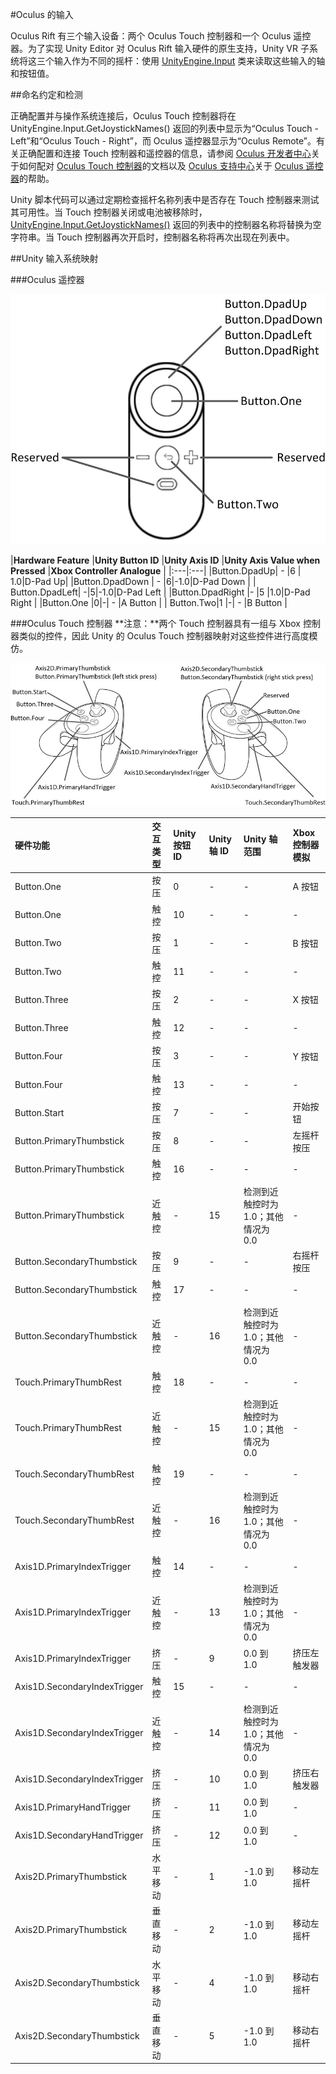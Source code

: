 #Oculus 的输入

Oculus Rift 有三个输入设备：两个 Oculus Touch 控制器和一个 Oculus 遥控器。为了实现 Unity Editor 对 Oculus Rift 输入硬件的原生支持，Unity VR 子系统将这三个输入作为不同的摇杆：使用 [UnityEngine.Input](../ScriptReference/Input.html) 类来读取这些输入的轴和按钮值。


##命名约定和检测

正确配置并与操作系统连接后，Oculus Touch 控制器将在 UnityEngine.Input.GetJoystickNames() 返回的列表中显示为“Oculus Touch - Left”和“Oculus Touch - Right”，而 Oculus 遥控器显示为“Oculus Remote”。有关正确配置和连接 Touch 控制器和遥控器的信息，请参阅 [Oculus 开发者中心](https://developer3.oculus.com)关于如何配对 [Oculus Touch 控制器](https://developer3.oculus.com/documentation/pcsdk/latest/concepts/pairing-touch-controllers/)的文档以及 [Oculus 支持中心](https://support.oculus.com)关于 [Oculus 遥控器](https://support.oculus.com/help/oculus/835449819935261)的帮助。

Unity 脚本代码可以通过定期检查摇杆名称列表中是否存在 Touch 控制器来测试其可用性。当 Touch 控制器关闭或电池被移除时，[UnityEngine.Input.GetJoystickNames()](../ScriptReference/Input.GetJoystickNames.html) 返回的列表中的控制器名称将替换为空字符串。当 Touch 控制器再次开启时，控制器名称将再次出现在列表中。

##Unity 输入系统映射

###Oculus 遥控器

![（图像由 developer.oculus.com 提供）](../uploads/Main/OculusControllersRemote.jpg)

|**Hardware Feature** |**Unity Button ID** |**Unity Axis ID** |**Unity Axis Value when Pressed** |**Xbox Controller Analogue** |
|:---|:---|
|Button.DpadUp| - |6 | 1.0|D-Pad Up|
|Button.DpadDown | - |6|-1.0|D-Pad Down |
| Button.DpadLeft| -|5|-1.0|D-Pad Left |
|Button.DpadRight |- |5 |1.0|D-Pad Right |
|Button.One |0|-| - |A Button |
| Button.Two|1 |-| - |B Button |


###Oculus Touch 控制器
**注意：**两个 Touch 控制器具有一组与 Xbox 控制器类似的控件，因此 Unity 的 Oculus Touch 控制器映射对这些控件进行高度模仿。

![（图像由 developer.oculus.com 提供）](../uploads/Main/OculusControllersTouchControllers.jpg)

| __硬件功能__| __交互类型__ | __Unity 按钮 ID__ | __Unity 轴 ID__ | __Unity 轴范围__ | __Xbox 控制器模拟__ |
|:---|:---|:---|:---|:---|:---| 
| Button.One| 按压 | 0 |  - |  - | A 按钮 |
| Button.One| 触控 | 10 |  - |  - |  - |
| Button.Two| 按压 | 1 |  - |  - | B 按钮 |
| Button.Two| 触控 | 11 |  - |  - |  - |
| Button.Three| 按压 | 2 |  - |  - | X 按钮 |
| Button.Three| 触控 | 12 |  - |  - |  - |
| Button.Four| 按压 | 3 |  - |  - | Y 按钮 |
| Button.Four| 触控 | 13 |  - |  - |  - |
| Button.Start| 按压 | 7 |  - |  - | 开始按钮 |
| Button.PrimaryThumbstick| 按压 | 8 |  - |  - | 左摇杆按压 |
| Button.PrimaryThumbstick| 触控 | 16 |  - |  - |  - |
| Button.PrimaryThumbstick| 近触控 |  - | 15 | 检测到近触控时为 1.0；其他情况为 0.0 |  - |
| Button.SecondaryThumbstick| 按压 | 9 |  - |  - | 右摇杆按压 |
| Button.SecondaryThumbstick| 触控 | 17 |  - |  - |  - |
| Button.SecondaryThumbstick| 近触控 |  - | 16 | 检测到近触控时为 1.0；其他情况为 0.0 |  - |
| Touch.PrimaryThumbRest| 触控 | 18 | -  |  - |  - |
| Touch.PrimaryThumbRest| 近触控 |  - | 15 | 检测到近触控时为 1.0；其他情况为 0.0 |  - |
| Touch.SecondaryThumbRest| 触控 | 19 |  - |  - |  - |
| Touch.SecondaryThumbRest| 近触控 |  - | 16 | 检测到近触控时为 1.0；其他情况为 0.0 |  - |
| Axis1D.PrimaryIndexTrigger| 触控 | 14 |  - |  - |  - |
| Axis1D.PrimaryIndexTrigger| 近触控 |  - | 13 | 检测到近触控时为 1.0；其他情况为 0.0 |  - |
| Axis1D.PrimaryIndexTrigger| 挤压 |  - | 9 | 0.0 到 1.0 | 挤压左触发器 |
| Axis1D.SecondaryIndexTrigger| 触控 | 15 |  - |  - |  - |
| Axis1D.SecondaryIndexTrigger| 近触控 |  - | 14 | 检测到近触控时为 1.0；其他情况为 0.0 |  - |
| Axis1D.SecondaryIndexTrigger| 挤压 |  - | 10 | 0.0 到 1.0 | 挤压右触发器 |
| Axis1D.PrimaryHandTrigger| 挤压 |  - | 11 | 0.0 到 1.0 |  - |
| Axis1D.SecondaryHandTrigger| 挤压 |  - | 12 | 0.0 到 1.0 |  - |
| Axis2D.PrimaryThumbstick| 水平移动 |  - | 1 | -1.0 到 1.0 | 移动左摇杆 |
| Axis2D.PrimaryThumbstick| 垂直移动 |  - | 2 | -1.0 到 1.0 | 移动左摇杆 |
| Axis2D.SecondaryThumbstick| 水平移动 |  - | 4 | -1.0 到 1.0 | 移动右摇杆 |
| Axis2D.SecondaryThumbstick| 垂直移动 |  - | 5 | -1.0 到 1.0 | 移动右摇杆 |
